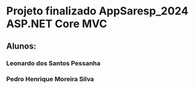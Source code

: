 # Projeto finalizado AppSaresp_2024 ASP.NET Core MVC
## Alunos:
### Leonardo dos Santos Pessanha
### Pedro Henrique Moreira Silva
